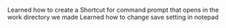 Learned how to create a Shortcut for command prompt that opens in the work directory we made
Learned how to change save setting in notepad
